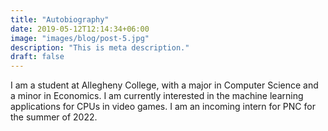 ```yaml
---
title: "Autobiography"
date: 2019-05-12T12:14:34+06:00
image: "images/blog/post-5.jpg"
description: "This is meta description."
draft: false
---
```


I am a student at Allegheny College, with a major in Computer Science and a minor in Economics. I am currently interested in the machine learning applications for CPUs in video games. I am an incoming intern for PNC for the summer of 2022.